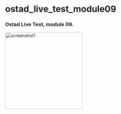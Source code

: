 # ostad_live_test_module09

### Ostad Live Test, module 09.

<img src="https://github.com/nbakh16/shopping_cart_flutter/assets/38786346/6cd64333-3bd5-4bc7-84b8-68d7ffce142e" alt="screenshot1" width="250">
